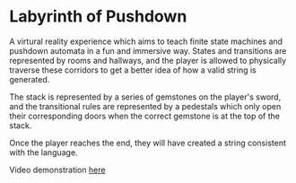 # Labyrinth of Pushdown

A virtural reality experience which aims to teach finite state machines and pushdown automata in a fun and immersive way. States and transitions are represented by rooms and hallways, and the player is allowed to physically traverse these corridors to get a better idea of how a valid string is generated.

The stack is represented by a series of gemstones on the player's sword, and the transitional rules are represented by a pedestals which only open their corresponding doors when the correct gemstone is at the top of the stack.

Once the player reaches the end, they will have created a string consistent with the language.

Video demonstration [here](https://youtu.be/enUawgaFxwA)
